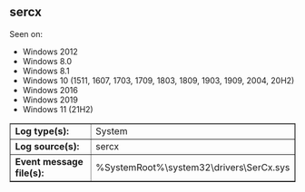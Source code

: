 ## sercx

Seen on:
* Windows 2012
* Windows 8.0
* Windows 8.1
* Windows 10 (1511, 1607, 1703, 1709, 1803, 1809, 1903, 1909, 2004, 20H2)
* Windows 2016
* Windows 2019
* Windows 11 (21H2)

<table border="1" class="docutils">
  <tbody>
    <tr>
      <td><b>Log type(s):</b></td>
      <td>System</td>
    </tr>
    <tr>
      <td><b>Log source(s):</b></td>
      <td>sercx</td>
    </tr>
    <tr>
      <td><b>Event message file(s):</b></td>
      <td>%SystemRoot%\system32\drivers\SerCx.sys</td>
    </tr>
  </tbody>
</table>

&nbsp;

